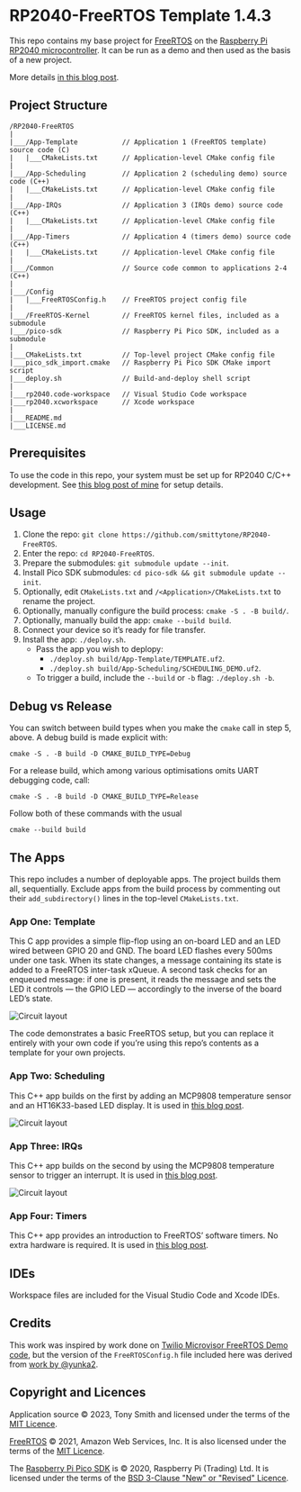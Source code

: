 # RP2040-FreeRTOS Template 1.4.3

This repo contains my base project for [FreeRTOS](https://freertos.org/) on the [Raspberry Pi RP2040 microcontroller](https://www.raspberrypi.com/products/rp2040/). It can be run as a demo and then used as the basis of a new project.

More details [in this blog post](https://blog.smittytone.net/2022/02/24/how-to-use-freertos-with-the-raspberry-pi-pico/).

## Project Structure

```
/RP2040-FreeRTOS
|
|___/App-Template           // Application 1 (FreeRTOS template) source code (C)
|   |___CMakeLists.txt      // Application-level CMake config file
|
|___/App-Scheduling         // Application 2 (scheduling demo) source code (C++)
|   |___CMakeLists.txt      // Application-level CMake config file
|
|___/App-IRQs               // Application 3 (IRQs demo) source code (C++)
|   |___CMakeLists.txt      // Application-level CMake config file
|
|___/App-Timers             // Application 4 (timers demo) source code (C++)
|   |___CMakeLists.txt      // Application-level CMake config file
|
|___/Common                 // Source code common to applications 2-4 (C++)
|
|___/Config
|   |___FreeRTOSConfig.h    // FreeRTOS project config file
|
|___/FreeRTOS-Kernel        // FreeRTOS kernel files, included as a submodule
|___/pico-sdk               // Raspberry Pi Pico SDK, included as a submodule
|
|___CMakeLists.txt          // Top-level project CMake config file
|___pico_sdk_import.cmake   // Raspberry Pi Pico SDK CMake import script
|___deploy.sh               // Build-and-deploy shell script
|
|___rp2040.code-workspace   // Visual Studio Code workspace
|___rp2040.xcworkspace      // Xcode workspace
|
|___README.md
|___LICENSE.md
```

## Prerequisites

To use the code in this repo, your system must be set up for RP2040 C/C++ development. See [this blog post of mine](https://blog.smittytone.net/2021/02/02/program-raspberry-pi-pico-c-mac/) for setup details.

## Usage

1. Clone the repo: `git clone https://github.com/smittytone/RP2040-FreeRTOS`.
1. Enter the repo: `cd RP2040-FreeRTOS`.
1. Prepare the submodules: `git submodule update --init`.
1. Install Pico SDK submodules: `cd pico-sdk && git submodule update --init`.
1. Optionally, edit `CMakeLists.txt` and `/<Application>/CMakeLists.txt` to rename the project.
1. Optionally, manually configure the build process: `cmake -S . -B build/`.
1. Optionally, manually build the app: `cmake --build build`.
1. Connect your device so it’s ready for file transfer.
1. Install the app: `./deploy.sh`.
    * Pass the app you wish to deplopy:
        * `./deploy.sh build/App-Template/TEMPLATE.uf2`.
        * `./deploy.sh build/App-Scheduling/SCHEDULING_DEMO.uf2`.
    * To trigger a build, include the `--build` or `-b` flag: `./deploy.sh -b`.

## Debug vs Release

You can switch between build types when you make the `cmake` call in step 5, above. A debug build is made explicit with:

```shell
cmake -S . -B build -D CMAKE_BUILD_TYPE=Debug
```

For a release build, which among various optimisations omits UART debugging code, call:

```shell
cmake -S . -B build -D CMAKE_BUILD_TYPE=Release
```

Follow both of these commands with the usual

```shell
cmake --build build
```

## The Apps

This repo includes a number of deployable apps. The project builds them all, sequentially. Exclude apps from the build process by commenting out their `add_subdirectory()` lines in the top-level `CMakeLists.txt`.

### App One: Template

This C app provides a simple flip-flop using an on-board LED and an LED wired between GPIO 20 and GND. The board LED flashes every 500ms under one task. When its state changes, a message containing its state is added to a FreeRTOS inter-task xQueue. A second task checks for an enqueued message: if one is present, it reads the message and sets the LED it controls — the GPIO LED — accordingly to the inverse of the board LED’s state.

![Circuit layout](./images/plus.png)

The code demonstrates a basic FreeRTOS setup, but you can replace it entirely with your own code if you’re using this repo’s contents as a template for your own projects.

### App Two: Scheduling

This C++ app builds on the first by adding an MCP9808 temperature sensor and an HT16K33-based LED display. It is used in [this blog post](https://blog.smittytone.net/2022/03/04/further-fun-with-freertos-scheduling/).

![Circuit layout](./images/scheduler.png)

### App Three: IRQs

This C++ app builds on the second by using the MCP9808 temperature sensor to trigger an interrupt. It is used in [this blog post](https://blog.smittytone.net/2022/03/20/fun-with-freertos-and-pi-pico-interrupts-semaphores-notifications/).

![Circuit layout](./images/irqs.png)

### App Four: Timers

This C++ app provides an introduction to FreeRTOS’ software timers. No extra hardware is required. It is used in [this blog post](https://blog.smittytone.net/2022/06/14/fun-with-freertos-and-the-pi-pico-timers/).

## IDEs

Workspace files are included for the Visual Studio Code and Xcode IDEs.

## Credits

This work was inspired by work done on [Twilio Microvisor FreeRTOS Demo code](https://github.com/twilio/twilio-microvisor-freertos), but the version of the `FreeRTOSConfig.h` file included here was derived from [work by @yunka2](https://github.com/yunkya2/pico-freertos-sample).

## Copyright and Licences

Application source © 2023, Tony Smith and licensed under the terms of the [MIT Licence](./LICENSE.md).

[FreeRTOS](https://freertos.org/) © 2021, Amazon Web Services, Inc. It is also licensed under the terms of the [MIT Licence](./LICENSE.md).

The [Raspberry Pi Pico SDK](https://github.com/raspberrypi/pico-sdk) is © 2020, Raspberry Pi (Trading) Ltd. It is licensed under the terms of the [BSD 3-Clause "New" or "Revised" Licence](https://github.com/raspberrypi/pico-sdk/blob/master/LICENSE.TXT).
